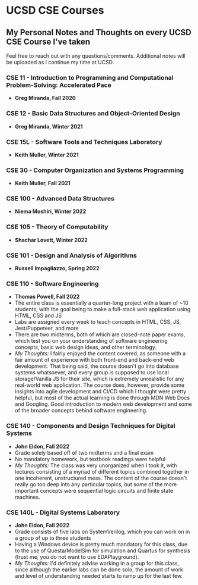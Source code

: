 # UCSD CSE Courses

## My Personal Notes and Thoughts on every UCSD CSE Course I've taken

Feel free to reach out with any questions/comments. Additional notes will be uploaded as I continue my time at UCSD.

### CSE 11 - Introduction to Programming and Computational Problem-Solving: Accelerated Pace

- **Greg Miranda, Fall 2020**

### CSE 12 - Basic Data Structures and Object-Oriented Design

- **Greg Miranda, Winter 2021**

### CSE 15L - Software Tools and Techniques Laboratory

- **Keith Muller, Winter 2021**

### CSE 30 - Computer Organization and Systems Programming

- **Keith Muller, Fall 2021**

### CSE 100 - Advanced Data Structures

- **Niema Moshiri, Winter 2022**

### CSE 105 - Theory of Computability

- **Shachar Lovett, Winter 2022**

### CSE 101 - Design and Analysis of Algorithms

- **Russell Impagliazzo, Spring 2022**

### CSE 110 - Software Engineering

- **Thomas Powell, Fall 2022**
- The entire class is essentially a quarter-long project with a team of ~10 students, with the goal being to make a full-stack web application using HTML, CSS and JS
- Labs are assigned every week to teach concepts in HTML, CSS, JS, Jest/Puppeteer, and more
- There are two midterms, both of which are closed-note paper exams, which test you on your understanding of software engineering concepts, basic web design ideas, and other terminology.
- *My Thoughts:* I fairly enjoyed the content covered, as someone with a fair amount of experience with both front-end and back-end web development. That being said, the course doesn't go into database systems whatsoever, and every group is supposed to use local storage/Vanilla JS for their site, which is extremely unrealistic for any real-world web application. The course does, however, provide some insights into agile development and CI/CD which I thought were pretty helpful, but most of the actual learning is done through MDN Web Docs and Googling. Good introduction to modern web development and some of the broader concepts behind software engineering.

### CSE 140 - Components and Design Techniques for Digital Systems

- **John Eldon, Fall 2022**
- Grade solely based off of two midterms and a final exam
- No mandatory homework, but textbook readings were helpful
- *My Thoughts:* The class was very unorganized when I took it, with lectures consisting of a myriad of different topics combined together in one incoherent, unstructured mess. The content of the course doesn't really go too deep into any particular topics, but some of the more important concepts were sequential logic circuits and finite state machines.

### CSE 140L - Digital Systems Laboratory

- **John Eldon, Fall 2022**
- Grade consists of five labs on SystemVerilog, which you can work on in a group of up to three students
- Having a Windows device is pretty much mandatory for this class, due to the use of Questa/ModelSim for simulation and Quartus for synthesis (trust me, you do not want to use EDAPlayground).
- *My Thoughts:* I'd definitely advise working in a group for this class, since although the earlier labs can be done solo, the amount of work and level of understanding needed starts to ramp up for the last few.
